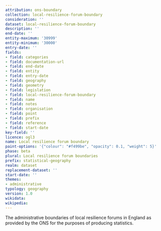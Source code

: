```yaml
---
attribution: ons-boundary
collection: local-resilience-forum-boundary
consideration: ''
dataset: local-resilience-forum-boundary
description: ''
end-date: ''
entity-maximum: '30999'
entity-minimum: '30000'
entry-date: ''
fields:
- field: categories
- field: documentation-url
- field: end-date
- field: entity
- field: entry-date
- field: geography
- field: geometry
- field: legislation
- field: local-resilience-forum-boundary
- field: name
- field: notes
- field: organisation
- field: point
- field: prefix
- field: reference
- field: start-date
key-field: ''
licence: ogl3
name: Local resilience forum boundary
paint-options: '{"colour": "#f499be", "opacity": 0.1, "weight": 5}'
phase: beta
plural: Local resilience forum boundaries
prefix: statistical-geography
realm: dataset
replacement-dataset: ''
start-date: ''
themes:
- administrative
typology: geography
version: 1.0
wikidata:
wikipedia: 
---
```


The administrative boundaries of local resilience forums in England as provided by the ONS for the purposes of producing statistics.
